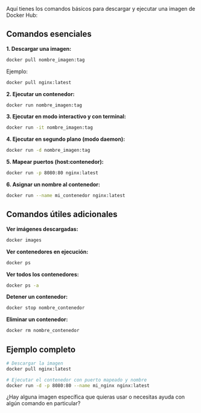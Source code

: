 Aquí tienes los comandos básicos para descargar y ejecutar una imagen de Docker Hub:

## Comandos esenciales

**1. Descargar una imagen:**

```bash
docker pull nombre_imagen:tag
```

Ejemplo:

```bash
docker pull nginx:latest
```

**2. Ejecutar un contenedor:**

```bash
docker run nombre_imagen:tag
```

**3. Ejecutar en modo interactivo y con terminal:**

```bash
docker run -it nombre_imagen:tag
```

**4. Ejecutar en segundo plano (modo daemon):**

```bash
docker run -d nombre_imagen:tag
```

**5. Mapear puertos (host:contenedor):**

```bash
docker run -p 8080:80 nginx:latest
```

**6. Asignar un nombre al contenedor:**

```bash
docker run --name mi_contenedor nginx:latest
```

## Comandos útiles adicionales

**Ver imágenes descargadas:**

```bash
docker images
```

**Ver contenedores en ejecución:**

```bash
docker ps
```

**Ver todos los contenedores:**

```bash
docker ps -a
```

**Detener un contenedor:**

```bash
docker stop nombre_contenedor
```

**Eliminar un contenedor:**

```bash
docker rm nombre_contenedor
```

## Ejemplo completo

```bash
# Descargar la imagen
docker pull nginx:latest

# Ejecutar el contenedor con puerto mapeado y nombre
docker run -d -p 8080:80 --name mi_nginx nginx:latest
```

¿Hay alguna imagen específica que quieras usar o necesitas ayuda con algún comando en particular?